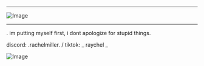 ***
![Image](https://github.com/user-attachments/assets/53e3e3c6-686f-413a-9e82-df665ea1e105)
***
. im putting myself first, i dont apologize for stupid things.      











discord: .rachelmiller. / tiktok: _ raychel _

![Image](https://github.com/user-attachments/assets/78cf1685-e507-42ab-a900-c91273c12005)
